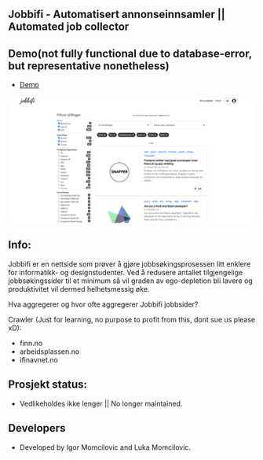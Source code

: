 ## Jobbifi - Automatisert annonseinnsamler || Automated job collector

## Demo(not fully functional due to database-error, but representative nonetheless)
- [Demo](https://www.jobbifi.no/)

![GitHub Logo](./jobbifi.png)

## Info:
Jobbifi er en nettside som prøver å gjøre jobbsøkingsprosessen litt enklere for informatikk- og designstudenter. Ved å redusere antallet tilgjengelige jobbsøkingssider til et minimum så vil graden av ego-depletion bli lavere og produktivitet vil dermed helhetsmessig øke.

Hva aggregerer og hvor ofte aggregerer Jobbifi jobbsider?

Crawler (Just for learning, no purpose to profit from this, dont sue us please xD):
- finn.no
- arbeidsplassen.no
- ifinavnet.no

## Prosjekt status:
- Vedlikeholdes ikke lenger || No longer maintained.

## Developers
- Developed by Igor Momcilovic and Luka Momcilovic.


